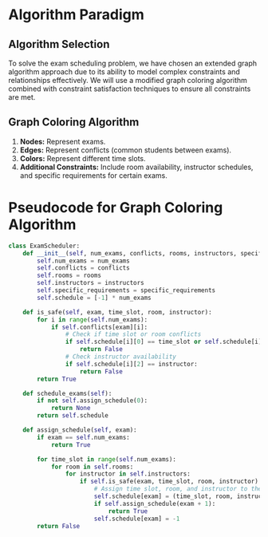# Algorithm Paradigm

## Algorithm Selection
To solve the exam scheduling problem, we have chosen an extended graph algorithm approach due to its ability to model complex constraints and relationships effectively. We will use a modified graph coloring algorithm combined with constraint satisfaction techniques to ensure all constraints are met.

## Graph Coloring Algorithm
1. **Nodes:** Represent exams.
2. **Edges:** Represent conflicts (common students between exams).
3. **Colors:** Represent different time slots.
4. **Additional Constraints:** Include room availability, instructor schedules, and specific requirements for certain exams.



# Pseudocode for Graph Coloring Algorithm

```python
class ExamScheduler:
    def __init__(self, num_exams, conflicts, rooms, instructors, specific_requirements):
        self.num_exams = num_exams
        self.conflicts = conflicts
        self.rooms = rooms
        self.instructors = instructors
        self.specific_requirements = specific_requirements
        self.schedule = [-1] * num_exams

    def is_safe(self, exam, time_slot, room, instructor):
        for i in range(self.num_exams):
            if self.conflicts[exam][i]:
                # Check if time slot or room conflicts
                if self.schedule[i][0] == time_slot or self.schedule[i][1] == room:
                    return False
                # Check instructor availability
                if self.schedule[i][2] == instructor:
                    return False
        return True

    def schedule_exams(self):
        if not self.assign_schedule(0):
            return None
        return self.schedule

    def assign_schedule(self, exam):
        if exam == self.num_exams:
            return True

        for time_slot in range(self.num_exams):
            for room in self.rooms:
                for instructor in self.instructors:
                    if self.is_safe(exam, time_slot, room, instructor):
                        # Assign time slot, room, and instructor to the exam
                        self.schedule[exam] = (time_slot, room, instructor)
                        if self.assign_schedule(exam + 1):
                            return True
                        self.schedule[exam] = -1
        return False
